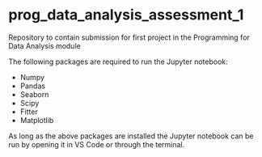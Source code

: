 # prog_data_analysis_assessment_1
Repository to contain submission for first project in the Programming for Data Analysis module

The following packages are required to run the Jupyter notebook:
- Numpy
- Pandas
- Seaborn
- Scipy
- Fitter
- Matplotlib

As long as the above packages are installed the Jupyter notebook can be run by opening it in VS Code or through the terminal.  
